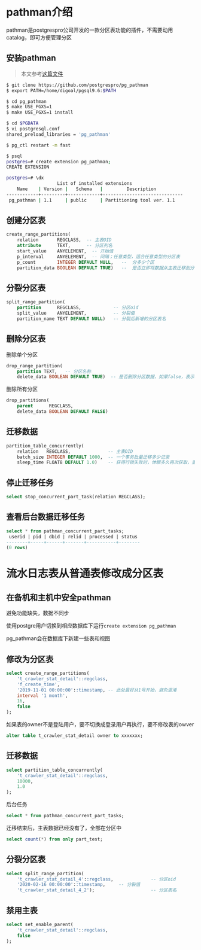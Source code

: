 # pathman介绍

pathman是postgrespro公司开发的一款分区表功能的插件，不需要动用catalog，即可方便管理分区

## 安装pathman

> 本文参考[这篇文件](https://juejin.im/entry/581066a2bf22ec005841d07b)

```bash
$ git clone https://github.com/postgrespro/pg_pathman
$ export PATH=/home/digoal/pgsql9.6:$PATH

$ cd pg_pathman
$ make USE_PGXS=1
$ make USE_PGXS=1 install

$ cd $PGDATA
$ vi postgresql.conf
shared_preload_libraries = 'pg_pathman' 

$ pg_ctl restart -m fast

$ psql
postgres=# create extension pg_pathman;
CREATE EXTENSION

postgres=# \dx
                   List of installed extensions
    Name    | Version |   Schema   |         Description          
------------+---------+------------+------------------------------
 pg_pathman | 1.1     | public     | Partitioning tool ver. 1.1

```

## 创建分区表

```sql
create_range_partitions(
	relation       REGCLASS,  -- 主表OID
    attribute      TEXT,      -- 分区列名
    start_value    ANYELEMENT,  -- 开始值
    p_interval     ANYELEMENT,  -- 间隔；任意类型，适合任意类型的分区表
    p_count        INTEGER DEFAULT NULL,   --  分多少个区
    partition_data BOOLEAN DEFAULT TRUE)   --  是否立即将数据从主表迁移到分区, 不建议这么使用, 建议使用非堵塞式的迁移( 调用partition_table_concurrently() )
```

## 分裂分区表

```sql
split_range_partition(
	partition      REGCLASS,            -- 分区oid
	split_value    ANYELEMENT,          -- 分裂值
	partition_name TEXT DEFAULT NULL)   -- 分裂后新增的分区表名
```

## 删除分区表

删除单个分区
```sql
drop_range_partition(
	partition TEXT,   -- 分区名称
    delete_data BOOLEAN DEFAULT TRUE)  -- 是否删除分区数据，如果false，表示分区数据迁移到主表。  
```

删除所有分区
```sql
drop_partitions(
	parent      REGCLASS,
    delete_data BOOLEAN DEFAULT FALSE)
```

## 迁移数据

```sql
partition_table_concurrently(
	relation   REGCLASS,              -- 主表OID
	batch_size INTEGER DEFAULT 1000,  -- 一个事务批量迁移多少记录
	sleep_time FLOAT8 DEFAULT 1.0)    -- 获得行锁失败时，休眠多久再次获取，重试60次退出任务。
```

## 停止迁移任务

```sql
select stop_concurrent_part_task(relation REGCLASS);
```


## 查看后台数据迁移任务

```sql
select * from pathman_concurrent_part_tasks;
 userid | pid | dbid | relid | processed | status 
--------+-----+------+-------+-----------+--------
(0 rows)
```

# 流水日志表从普通表修改成分区表

## 在备机和主机中安全pathman

避免功能缺失，数据不同步

使用postgre用户切换到相应数据库下运行`create extension pg_pathman`

pg_pathman会在数据库下新建一些表和视图

## 修改为分区表


```sql
select create_range_partitions(
	't_crawler_stat_detail'::regclass,
	'f_create_time',
	'2019-11-01 00:00:00'::timestamp, -- 此处最好从1号开始，避免混淆
	interval '1 month',
	16,
	false
);
```

如果表的owner不是登陆用户，要不切换成登录用户再执行，要不修改表的owver

```sql
alter table t_crawler_stat_detail owner to xxxxxxx;
```


## 迁移数据

```sql
select partition_table_concurrently(
	't_crawler_stat_detail'::regclass,
	10000,
	1.0
);
```

后台任务

```sql
select * from pathman_concurrent_part_tasks;
```

迁移结束后，主表数据已经没有了，全部在分区中

```sql
select count(*) from only part_test;
```

## 分裂分区表

```sql
select split_range_partition(
	't_crawler_stat_detail_4'::regclass,              -- 分区oid
	'2020-02-16 00:00:00'::timestamp,     -- 分裂值
	't_crawler_stat_detail_4_2');                     -- 分区表名
```

## 禁用主表

```sql
select set_enable_parent(
	't_crawler_stat_detail'::regclass, 
	false
);
```